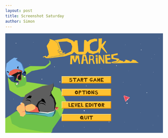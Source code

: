 ```yaml
---
layout: post
title: Screenshot Saturday
author: Simon
---
```

<div class="centered-div" style="margin-top:10px;">
	<a href="/images/dmsss_mainmenumockup.png">
		<img src="/images/dmsss_mainmenumockup.png" width="500" alt="Main menu mockup" class="game-thumb" />
	</a>
</div>
